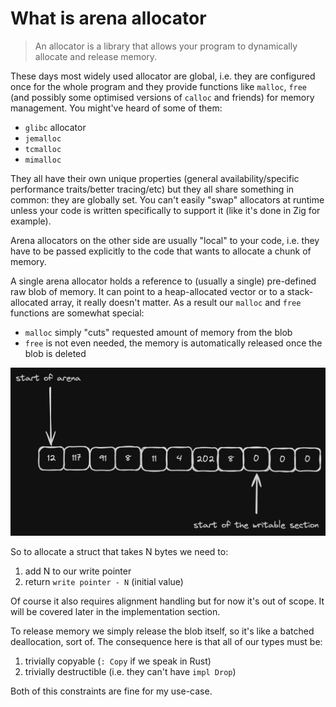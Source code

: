 # What is arena allocator

> An allocator is a library that allows your program to dynamically allocate and release memory.

These days most widely used allocator are global, i.e. they are configured once for the whole program and they provide functions like `malloc`, `free` (and possibly some optimised versions of `calloc` and friends) for memory management. You might've heard of some of them:

+ `glibc` allocator
+ `jemalloc`
+ `tcmalloc`
+ `mimalloc`

They all have their own unique properties (general availability/specific performance traits/better tracing/etc) but they all share something in common: they are globally set. You can't easily "swap" allocators at runtime unless your code is written specifically to support it (like it's done in Zig for example).

Arena allocators on the other side are usually "local" to your code, i.e. they have to be passed explicitly to the code that wants to allocate a chunk of memory.

A single arena allocator holds a reference to (usually a single) pre-defined raw blob of memory. It can point to a heap-allocated vector or to a stack-allocated array, it really doesn't matter. As a result our `malloc` and `free` functions are somewhat special:

+ `malloc` simply "cuts" requested amount of memory from the blob
+ `free` is not even needed, the memory is automatically released once the blob is deleted

![what_is_arena_allocator.png](./what_is_arena_allocator.png)

So to allocate a struct that takes N bytes we need to:

1. add N to our write pointer
2. return `write pointer - N` (initial value)

Of course it also requires alignment handling but for now it's out of scope. It will be covered later in the implementation section.

To release memory we simply release the blob itself, so it's like a batched deallocation, sort of. The consequence here is that all of our types must be:

1. trivially copyable (`: Copy` if we speak in Rust)
2. trivially destructible (i.e. they can't have `impl Drop`)

Both of this constraints are fine for my use-case.
